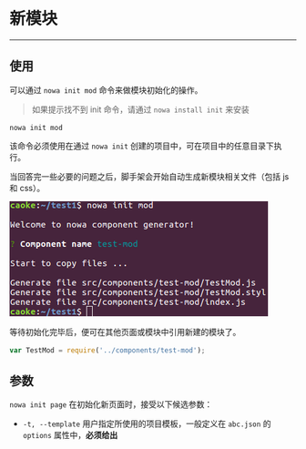 # 新模块

---

## 使用

可以通过 `nowa init mod` 命令来做模块初始化的操作。

> 如果提示找不到 init 命令，请通过 `nowa install init` 来安装

```shell
nowa init mod
```

该命令必须使用在通过 `nowa init` 创建的项目中，可在项目中的任意目录下执行。

当回答完一些必要的问题之后，脚手架会开始自动生成新模块相关文件（包括 js 和 css）。

![](screenshot-init-mod.png)

等待初始化完毕后，便可在其他页面或模块中引用新建的模块了。

```js
var TestMod = require('../components/test-mod');
```

## 参数

`nowa init page` 在初始化新页面时，接受以下候选参数：

- `-t, --template` 用户指定所使用的项目模板，一般定义在 `abc.json` 的 `options` 属性中，**必须给出**